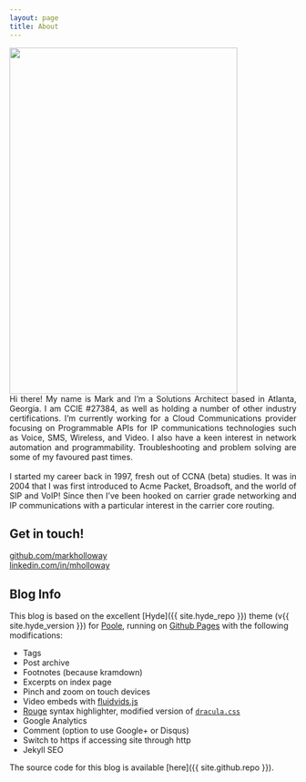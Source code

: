 ```yaml
---
layout: page
title: About
---
```


<!-- ![]({{ site.url }}/blog/assets/hackpackv4.png)  -->
<img src="{{ site.baseurl }}/blog/assets/hackpackv4.png" width="400" height="608">

<div style="text-align: justify">
Hi there! My name is Mark and I’m a Solutions Architect based in Atlanta, Georgia. I am CCIE #27384, as well as holding a number of other industry certifications. I’m currently working for a Cloud Communications provider focusing on Programmable APIs for IP communications technologies such as Voice, SMS, Wireless, and Video. I also have a keen interest in network automation and programmability. Troubleshooting and problem solving are some of my favoured past times.
</div>
<br>
<div style="text-align: justify">
I started my career back in 1997, fresh out of CCNA (beta) studies. It was in 2004 that I was first introduced to Acme Packet, Broadsoft, and the world of SIP and VoIP! Since then I’ve been hooked on carrier grade networking and IP communications with a particular interest in the carrier core routing.
</div>


## Get in touch!
 
[github.com/markholloway](https://github.com/markholloway)  
[linkedin.com/in/mholloway](http://www.linkedin.com/in/mholloway/)


## Blog Info

This blog is based on the excellent [Hyde]({{ site.hyde_repo }}) theme (v{{ site.hyde_version }}) for [Poole](http://getpoole.com), running on [Github Pages](https://pages.github.com) with the following modifications:

- Tags
- Post archive
- Footnotes (because kramdown)
- Excerpts on index page
- Pinch and zoom on touch devices
- Video embeds with [fluidvids.js](https://blog.videojs.com)
- [Rouge](https://github.com/jneen/rouge) syntax highlighter, modified version of [`dracula.css`](https://github.com/dracula/pygments)
- Google Analytics
- Comment (option to use Google+ or Disqus)
- Switch to https if accessing site through http
- Jekyll SEO

The source code for this blog is available [here]({{ site.github.repo }}).

